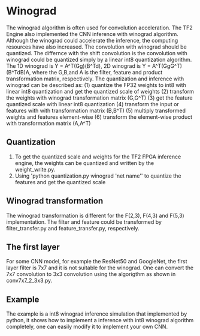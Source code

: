 # Winograd
  The winograd algorithm is often used for convolution acceleration. The TF2 Engine also implemented the CNN inference with winograd algorithm. Although the winograd could accelerate the inference, the computing resources have also increased. The convolution with winograd should be quantized. The differnce with the  shift convolution is the convolution with winograd could be quantized simply by a linear int8 quantization algorithm.
  The 1D winograd is Y = A^T(Gg)(B^Td), 2D winograd is Y = A^T(GgG^T)(B^TdB)A, where the G,B,and A is the filter, feature and product transformation matrix, respectively. 
  The quantization and inference with winograd can be described as: (1) quantize the FP32 weights to int8 with linear int8 quantization and get the quantized scale of weights (2) transform the weights with winograd transformation matrix (G,G^T) (3) get the feature quantized scale with linear int8 quantization (4) transform the input or features with with transformation matrix (B,B^T) (5) multiply transformed weights and features element-wise (6) transform the element-wise product with transformation matrix (A,A^T) 
## Quantization
1. To get the quantized scale and weights for the TF2 FPGA inference engine, the weights can be quantized and written by the weight_write.py.
2. Using 'python quantization.py winograd 'net name'' to quantize the features and get the quantized scale 
## Winograd transformation
The winograd transformation is different for the F(2,3), F(4,3) and F(5,3) implementation. The filter and feature could be transformed by filter_transfer.py and feature_transfer.py, respectively.
## The first layer
For some CNN model, for example the ResNet50 and GoogleNet, the first layer filter is 7x7 and it is not suitable for the winograd. One can  convert the 7x7 convolution to 3x3 convolution using the algorigthm as shown in conv7x7_2_3x3.py.
## Example
The example is a int8 winograd inference simulation that implemented by python, it shows how to implement a inference with int8 winograd algorithm completely, one can easily modify it to implement your own CNN.  
